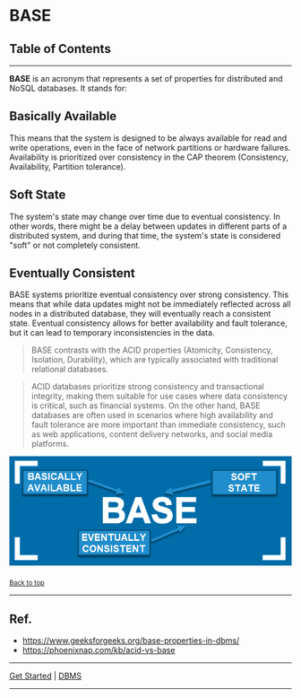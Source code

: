 # BASE

## Table of Contents

---

**BASE** is an acronym that represents a set of properties for distributed and NoSQL databases. It stands for:

## Basically Available

This means that the system is designed to be always available for read and write operations, even in the face of network partitions or hardware failures. Availability is prioritized over consistency in the CAP theorem (Consistency, Availability, Partition tolerance).


## Soft State

The system's state may change over time due to eventual consistency. In other words, there might be a delay between updates in different parts of a distributed system, and during that time, the system's state is considered "soft" or not completely consistent.


## Eventually Consistent

BASE systems prioritize eventual consistency over strong consistency. This means that while data updates might not be immediately reflected across all nodes in a distributed database, they will eventually reach a consistent state. Eventual consistency allows for better availability and fault tolerance, but it can lead to temporary inconsistencies in the data.


>BASE contrasts with the ACID properties (Atomicity, Consistency, Isolation, Durability), which are typically associated with traditional relational databases. 

>ACID databases prioritize strong consistency and transactional integrity, making them suitable for use cases where data consistency is critical, such as financial systems. On the other hand, BASE databases are often used in scenarios where high availability and fault tolerance are more important than immediate consistency, such as web applications, content delivery networks, and social media platforms.

![img.png](../../img/base.png)

<sub>[Back to top](#table-of-contents)</sub>

---

## Ref.

- https://www.geeksforgeeks.org/base-properties-in-dbms/
- https://phoenixnap.com/kb/acid-vs-base

---

[Get Started](../../get-started.md) |
[DBMS](../../get-started.md#database-management-systems)

___

